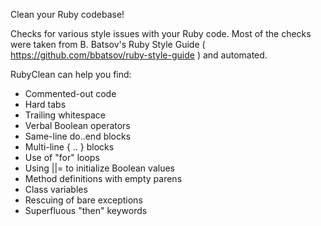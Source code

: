 Clean your Ruby codebase!

Checks for various style issues with your Ruby code.  Most of the checks were taken from B. Batsov's Ruby Style Guide ( https://github.com/bbatsov/ruby-style-guide ) and automated.

RubyClean can help you find:
* Commented-out code
* Hard tabs
* Trailing whitespace
* Verbal Boolean operators
* Same-line do..end blocks
* Multi-line { .. } blocks
* Use of "for" loops
* Using ||= to initialize Boolean values
* Method definitions with empty parens
* Class variables
* Rescuing of bare exceptions
* Superfluous "then" keywords

